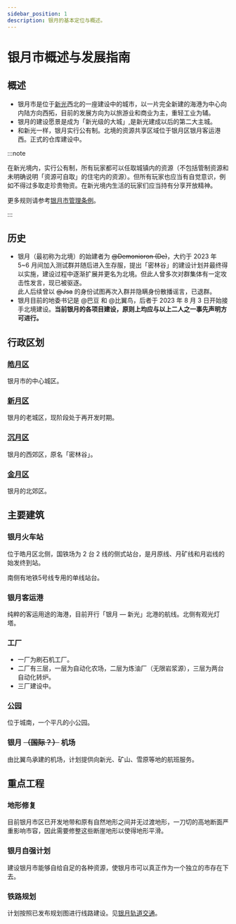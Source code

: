```yaml
---
sidebar_position: 1
description: 银月的基本定位与概述。
---
```


# 银月市概述与发展指南

## 概述

- 银月市是位于[新光](../xinguang/summary)西北的一座建设中的城市，以一片完全新建的海港为中心向内陆方向西拓，目前的发展方向为以旅游业和商业为主，重轻工业为辅。
- 银月的建设愿景是成为「新光级的大城」,是新光建成以后的第二大主城。
- 和新光一样，银月实行公有制。北境的资源共享区域位于银月区银月客运港西。正式的仓库建设中。

:::note

在新光境内，实行公有制，所有玩家都可以任取城镇内的资源（不包括管制资源和未明确说明「资源可自取」的住宅内的资源）。但所有玩家也应当有自觉意识，例如不得过多取走珍贵物资。在新光境内生活的玩家们应当持有分享开放精神。

更多规则请参考[银月市管理条例](../../administrative_regulations/silvermoon.md)。

:::

## 历史

- 银月（最初称为北境）的始建者为 ~~@Demonioron (De)~~，大约于 2023 年 5~6 月间加入测试群并随后进入生存服，提出「密林谷」的建设计划并最终得以实施，建设过程中逐渐扩展并更名为北境。但此人曾多次对群集体有一定攻击性发言，现已被驱逐。  
  此人后续曾以 ~~@Jsa~~ 的身份试图再次入群并隐瞒身份散播谣言，已退群。
- 银月目前的地委书记是 @巴豆 和 @比翼鸟，后者于 2023 年 8 月 3 日开始接手北境建设。**当前银月的各项目建设，原则上均应与以上二人之一事先声明方可进行。**

## 行政区划

### [皓月区](haoyue_district)

银月市的中心城区。

### [新月区](xinyue_district)

银月的老城区，现阶段处于再开发时期。

### [沉月区](chenyue_district)

银月的西郊区，原名「密林谷」。

### [金月区](jinyue_district)

银月的北郊区。

## 主要建筑

### 银月火车站

位于皓月区北侧，国铁场为 2 台 2 线的侧式站台，是月原线、月矿线和月岩线的始发终到站。

南侧有地铁5号线专用的单线站台。

### 银月客运港

纯粹的客运用途的海港，目前开行「银月 — 新光」北港的航线。北侧有观光灯塔。

### 工厂

- 一厂为刷石机工厂。
- 二厂有三层，一层为自动化农场，二层为炼油厂（无限岩浆源），三层为两台自动化转炉。
- 三厂建设中。

### 公园

位于城南，一个平凡的小公园。

### 银月 ~~（国际？）~~ 机场

由比翼鸟承建的机场，计划提供向新光、矿山、雪原等地的航班服务。

## 重点工程

### 地形修复

目前银月市区已开发地带和原有自然地形之间并无过渡地形，一刀切的高地断面严重影响市容，因此需要修整这些断崖地形以使得地形平滑。

### 银月自强计划

建设银月市能够自给自足的各种资源，使银月市可以真正作为一个独立的市存在下去。

### 铁路规划

计划按照已发布规划图进行线路建设。见[银月轨道交通](../../railway_transit/silvermoon)。
